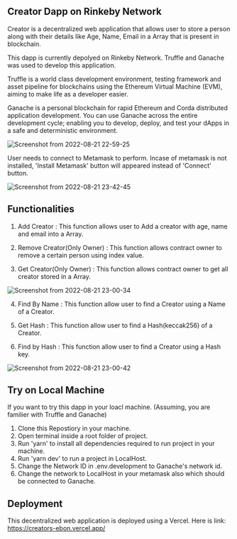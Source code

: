 
## Creator Dapp on Rinkeby Network
Creator is a decentralized web application that allows user to store a person along with their 
details like Age, Name, Email in a Array that is present in blockchain. 

This dapp is currently depolyed on Rinkeby Network. Truffle and Ganache was used to develop this
application.

Truffle is a world class development environment, testing framework and asset pipeline for 
blockchains using the Ethereum Virtual Machine (EVM), aiming to make life as a developer easier.

Ganache is a personal blockchain for rapid Ethereum and Corda distributed application development. 
You can use Ganache across the entire development cycle; enabling you to develop, deploy, and test 
your dApps in a safe and deterministic environment.

![Screenshot from 2022-08-21 22-59-25](https://user-images.githubusercontent.com/55689890/185802941-adde8655-8287-4a2f-a07b-2a47dad769a0.png)

User needs to connect to Metamask to perform.
Incase of metamask is not installed, 'Install Metamask' button will appeared instead of 'Connect' button.

![Screenshot from 2022-08-21 23-42-45](https://user-images.githubusercontent.com/55689890/185804531-419a6e55-b0ef-4b94-a13b-369b91c0e6dd.png)


## Functionalities

1. Add Creator : This function allows user to Add a creator with age, name and email into a Array.

2. Remove Creator(Only Owner) : This function allows contract owner to remove a certain person using index value.

3. Get Creator(Only Owner) : This function allows contract owner to get all creator stored in a Array.

![Screenshot from 2022-08-21 23-00-34](https://user-images.githubusercontent.com/55689890/185805475-802fce32-17ee-4329-bab6-a3677edff8c4.png)

4. Find By Name : This function allow user to find a Creator using a Name of a Creator.

5. Get Hash : This function allow user to find a Hash(keccak256) of a Creator.

6. Find by Hash : This function allow user to find a Creator using a Hash key.

![Screenshot from 2022-08-21 23-00-42](https://user-images.githubusercontent.com/55689890/185805723-c9979d56-5e80-4155-8bb5-be20ccbfed1f.png)

## Try on Local Machine

If you want to try this dapp in your loacl machine. (Assuming, you are familier with Truffle and Ganache)
1. Clone this Repostiory in your machine.
2. Open terminal inside a root folder of project.
3. Run 'yarn' to install all dependencies required to run project in your machine.
4. Run 'yarn dev' to run a project in LocalHost.
5. Change the Network ID in .env.development to Ganache's network id.
6. Change the network to LocalHost in your metamask also which should be connected to Ganache.

## Deployment 

This decentralized web application is deployed using a Vercel.
Here is link: https://creators-ebon.vercel.app/


